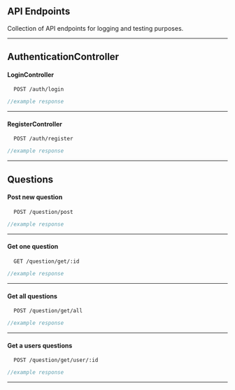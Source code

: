 ## API Endpoints

Collection of API endpoints for logging and testing purposes.

---

## AuthenticationController

#### LoginController

```http
  POST /auth/login
```

```javascript
//example response
```

---

#### RegisterController

```http
  POST /auth/register
```

```javascript
//example response
```

---

## Questions

#### Post new question

```http
  POST /question/post
```

```javascript
//example response
```

---

#### Get one question

```http
  GET /question/get/:id
```

```javascript
//example response
```

---

#### Get all questions

```http
  POST /question/get/all
```

```javascript
//example response
```

---

#### Get a users questions

```http
  POST /question/get/user/:id
```

```javascript
//example response
```

---
